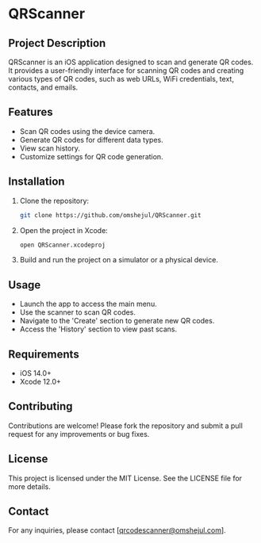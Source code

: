 # QRScanner

## Project Description
QRScanner is an iOS application designed to scan and generate QR codes. It provides a user-friendly interface for scanning QR codes and creating various types of QR codes, such as web URLs, WiFi credentials, text, contacts, and emails.

## Features
- Scan QR codes using the device camera.
- Generate QR codes for different data types.
- View scan history.
- Customize settings for QR code generation.

## Installation
1. Clone the repository:
   ```bash
   git clone https://github.com/omshejul/QRScanner.git
   ```
2. Open the project in Xcode:
   ```bash
   open QRScanner.xcodeproj
   ```
3. Build and run the project on a simulator or a physical device.

## Usage
- Launch the app to access the main menu.
- Use the scanner to scan QR codes.
- Navigate to the 'Create' section to generate new QR codes.
- Access the 'History' section to view past scans.

## Requirements
- iOS 14.0+
- Xcode 12.0+

## Contributing
Contributions are welcome! Please fork the repository and submit a pull request for any improvements or bug fixes.

## License
This project is licensed under the MIT License. See the LICENSE file for more details.

## Contact
For any inquiries, please contact [qrcodescanner@omshejul.com]. 